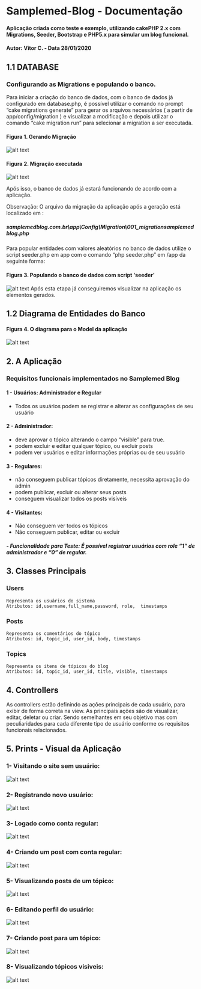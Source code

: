 # Samplemed-Blog - Documentação
#### Aplicação criada como teste e exemplo, utilizando cakePHP 2.x com Migrations, Seeder, Bootstrap e PHP5.x para simular um blog funcional.
#### Autor: Vitor C. - Data 28/01/2020

## 1.1 DATABASE 
### Configurando as Migrations e populando o banco.

Para iniciar a criação do banco de dados, com o banco de dados já configurado em database.php, é possível utilizar o comando no prompt “cake migrations generate” para gerar os arquivos necessários ( a partir de app/config/migration ) e visualizar a modificação e depois utilizar o comando “cake migration run” para selecionar a migration a ser executada. 

#### Figura 1. Gerando Migração
![alt text](https://github.com/vitormutt/Samplemed-Blog/blob/master/prints/cake_migration_generate.JPG)

#### Figura 2. Migração executada
![alt text](https://github.com/vitormutt/Samplemed-Blog/blob/master/prints/cake_migration_run.JPG)

Após isso, o banco de dados já estará funcionando de acordo com a aplicação.

Observação: O arquivo da migração da aplicação após a geração está localizado em : 
##### samplemedblog.com.br\app\Config\Migration\001_migrationsamplemedblog.php

Para popular entidades com valores aleatórios no banco de dados utilize o script seeder.php em app com o comando “php seeder.php” em /app da seguinte forma:


#### Figura 3. Populando o banco de dados com script 'seeder'
![alt text](https://github.com/vitormutt/Samplemed-Blog/blob/master/prints/seeding_database.JPG)
Após esta etapa já conseguiremos visualizar na aplicação os elementos gerados.

## 1.2 Diagrama de Entidades do Banco
#### Figura 4. O diagrama para o Model da aplicação
![alt text](https://github.com/vitormutt/Samplemed-Blog/blob/master/prints/database_der.JPG)

## 2. A Aplicação
### Requisitos funcionais implementados no Samplemed Blog

#### 1 - Usuários: Administrador e Regular
- Todos os usuários podem se registrar e alterar as configurações de seu usuário

#### 2 - Administrador:
- deve aprovar o tópico alterando o campo “visible” para true.
- podem excluir e editar qualquer tópico, ou excluir posts
- podem ver usuários e editar informações próprias ou de seu usuário

#### 3 - Regulares:
- não conseguem publicar tópicos diretamente, necessita aprovação do admin
- podem publicar, excluir ou alterar seus posts
- conseguem visualizar todos os posts visíveis

#### 4 - Visitantes:
- Não conseguem ver todos os tópicos
- Não conseguem publicar, editar ou excluir

##### - Funcionalidade para Teste: É possível registrar usuários com role “1” de administrador e “0” de regular.


## 3. Classes Principais

### Users
	Representa os usuários do sistema
	Atributos: id,username,full_name,password, role,  timestamps

### Posts
	Representa os comentários do tópico
	Atributos: id, topic_id, user_id, body, timestamps

### Topics
	Representa os itens de tópicos do blog
	Atributos: id, topic_id, user_id, title, visible, timestamps

## 4. Controllers

As controllers estão definindo as ações principais de cada usuário, para exibir de forma correta na view. As principais ações são de visualizar, editar, deletar ou criar. Sendo semelhantes em seu objetivo mas com peculiaridades para cada diferente tipo de usuário conforme os requisitos funcionais relacionados.


## 5. Prints - Visual da Aplicação

### 1- Visitando o site sem usuário:
![alt text](https://github.com/vitormutt/Samplemed-Blog/blob/master/prints/Login_as_guest_1.JPG)

### 2- Registrando novo usuário:
![alt text](https://github.com/vitormutt/Samplemed-Blog/blob/master/prints/Register_user_1.JPG)

### 3- Logado como conta regular:
![alt text](https://github.com/vitormutt/Samplemed-Blog/blob/master/prints/Login_as_regular_3.JPG)

### 4- Criando um post com conta regular:
![alt text](https://github.com/vitormutt/Samplemed-Blog/blob/master/prints/regular_post_created.JPG)

### 5- Visualizando posts de um tópico:
![alt text](https://github.com/vitormutt/Samplemed-Blog/blob/master/prints/View_posts_1.JPG)

### 6- Editando perfil do usuário:
![alt text](https://github.com/vitormutt/Samplemed-Blog/blob/master/prints/edit_user.JPG)

### 7- Criando post para um tópico:
![alt text](https://github.com/vitormutt/Samplemed-Blog/blob/master/prints/creating_post.JPG)

### 8- Visualizando tópicos visiveis:
![alt text](https://github.com/vitormutt/Samplemed-Blog/blob/master/prints/View_posts_1.JPG)

